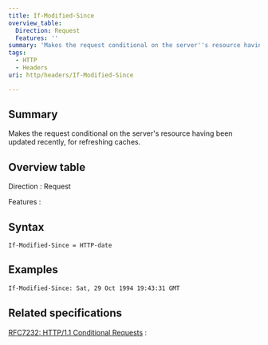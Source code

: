 ```yaml
---
title: If-Modified-Since
overview_table:
  Direction: Request
  Features: ''
summary: 'Makes the request conditional on the server''s resource having been updated recently, for refreshing caches.'
tags:
  - HTTP
  - Headers
uri: http/headers/If-Modified-Since

---
```

## Summary

Makes the request conditional on the server's resource having been updated recently, for refreshing caches.

## Overview table

Direction
:   Request

Features
:

## Syntax

    If-Modified-Since = HTTP-date

## Examples

``` html
If-Modified-Since: Sat, 29 Oct 1994 19:43:31 GMT
```

## Related specifications

[RFC7232: HTTP/1.1 Conditional Requests](http://tools.ietf.org/html/rfc7232#section-3.3)
:


